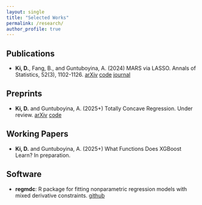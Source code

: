 ```yaml
---
layout: single
title: "Selected Works"
permalink: /research/
author_profile: true
---
```


## Publications

- **Ki, D.**, Fang, B., and Guntuboyina, A. (2024) MARS via LASSO. Annals of Statistics, 52(3), 1102-1126. [arXiv](https://arxiv.org/abs/2111.11694) [code](https://github.com/DohyeongKi/mars-lasso-paper) [journal](https://projecteuclid.org/journals/annals-of-statistics/volume-52/issue-3/MARS-via-LASSO/10.1214/24-AOS2384.full)


## Preprints

- **Ki, D.** and Guntuboyina, A. (2025+) Totally Concave Regression. Under review. [arXiv](https://arxiv.org/abs/2501.04360) [code](https://github.com/DohyeongKi/tc-reg-paper)


## Working Papers

- **Ki, D.** and Guntuboyina, A. (2025+) What Functions Does XGBoost Learn? In preparation.


## Software

- **regmdc**: R package for fitting nonparametric regression models with mixed derivative constraints. [github](https://github.com/DohyeongKi/regmdc)